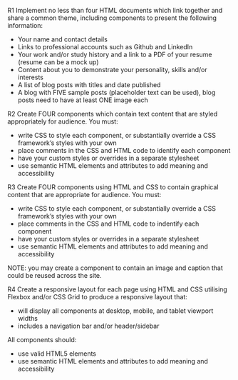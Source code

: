 R1	Implement no less than four HTML documents which link together and share a common theme, including components to present the following information:
- Your name and contact details
- Links to professional accounts such as Github and LinkedIn
- Your work and/or study history and a link to a PDF of your resume (resume can be a mock up)
- Content about you to demonstrate your personality, skills and/or interests
- A list of blog posts with titles and date published
- A blog with FIVE sample posts (placeholder text can be used), blog posts need to have at least ONE image each


R2	Create FOUR components which contain text content that are styled appropriately for audience. You must:
- write CSS to style each component, or substantially override a CSS framework’s styles with your own
- place comments in the CSS and HTML code to identify each component
- have your custom styles or overrides in a separate stylesheet
- use semantic HTML elements and attributes to add meaning and accessibility

R3	Create FOUR components using HTML and CSS to contain graphical content that are appropriate for audience. You must:
- write CSS to style each component, or substantially override a CSS framework’s styles with your own
- place comments in the CSS and HTML code to indentify each component
- have your custom styles or overrides in a separate stylesheet
- use semantic HTML elements and attributes to add meaning and accessibility

NOTE: you may create a component to contain an image and caption that could be reused across the site.

R4	Create a responsive layout for each page using HTML and CSS utilising Flexbox and/or CSS Grid to produce a responsive layout that:
- will display all components at desktop, mobile, and tablet viewport widths
- includes a navigation bar and/or header/sidebar

All components should:
- use valid HTML5 elements
- use semantic HTML elements and attributes to add meaning and accessibility